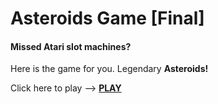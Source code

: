 # Asteroids Game [Final]

#### Missed Atari slot machines?

Here is the game for you. Legendary **Asteroids!**

Click here to play --> [**PLAY**](https://vitalii-8d.github.io/AsteroidBetaOOP/)

